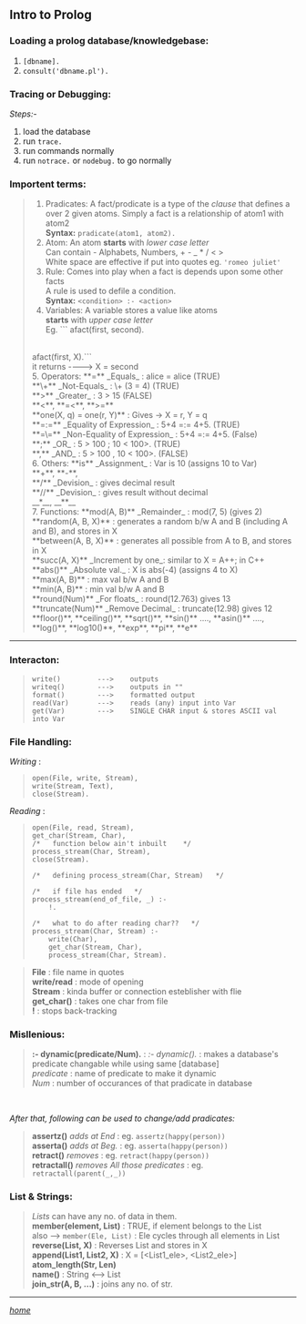 ## Intro  to Prolog

### Loading a prolog database/knowledgebase:
1. ```[dbname].```
2. ```consult('dbname.pl').```

### Tracing or Debugging:
*Steps:-*
1. load the database
2. run ```trace.```
3. run commands normally
4. run ```notrace.``` or ```nodebug.``` to go normally

### Importent terms:
> 1. Pradicates:
>           A fact/prodicate is a type of the _clause_ that defines a over 2 given atoms. Simply a fact is a relationship of atom1 with atom2 <br />
>           **Syntax:** ``` pradicate(atom1, atom2). ``` <br />
> 2. Atom:
>           An atom **starts** with *lower case letter* <br />
>           Can contain - Alphabets, Numbers, + - _ * / < >  <br />
>           White space are effective if put into quotes eg. ``` 'romeo juliet' ``` <br />
> 3. Rule:
>           Comes into play when a fact is depends upon some other facts <br />
>           A rule is used to defile a condition. <br />
>           **Syntax:** ``` <condition> :- <action> ``` <br />
> 4. Variables: 
>           A variable stores a value like atoms <br />
>           **starts** with *upper case letter* <br />
>           Eg. ``` afact(first, second). <br />
> <br />
>                   afact(first, X).``` <br />
>                   it returns ---->   X = second <br />
> 5. Operators: 
>           **=** _Equals_ : alice = alice    (TRUE) <br />
>           **\+** _Not-Equals_ : \+ (3 = 4)    (TRUE) <br />
>           **>** _Greater_ : 3 > 15    (FALSE) <br />
>           **<**, **=<**, **>=** <br />
>           **one(X, q) = one(r, Y)** : Gives ->  X = r, Y = q <br />
>           **=:=** _Equality of Expression_ : 5+4 =:= 4+5.  (TRUE) <br />
>           **=\=** _Non-Equality of Expression_ : 5+4 =:= 4+5.  (False) <br />
>           **;** _OR_ : 5 > 100 ; 10 < 100>.  (TRUE) <br />
>           **,** _AND_ : 5 > 100 , 10 < 100>.  (FALSE) <br />
> 6. Others: 
>           **is** _Assignment_ : Var is 10  (assigns 10 to Var) <br />
>           **+**, **-**,  <br />
>           **/** _Devision_ : gives decimal result <br />
>           **//** _Devision_ : gives result without decimal <br />
>           __*__, __**__ <br />
> 7. Functions: 
>           **mod(A, B)** _Remainder_ : mod(7, 5)    (gives 2) <br />
>           **random(A, B, X)** : generates a random b/w A and B (including A and B), and stores in X <br />
>           **between(A, B, X)** : generates all possible from A to B, and stores in X <br />
>           **succ(A, X)** _Increment by one_: similar to X = A++; in C++ <br />
>           **abs()** _Absolute val._ : X is abs(-4) (assigns 4 to X) <br />
>           **max(A, B)** : max val b/w A and B <br />
>           **min(A, B)** : min val b/w A and B <br />
>           **round(Num)** _For floats_ :  round(12.763) gives 13 <br />
>           **truncate(Num)** _Remove Decimal_ : truncate(12.98) gives 12 <br />
>           **floor()**, **ceiling()**, **sqrt()**, **sin()** ...., **asin()** ...., **log()**, **log10()**, **exp**, **pi**, **e**
  
<hr />

### Interacton:
>  ```
>  write()         --->    outputs
>  writeq()        --->    outputs in ""
>  format()        --->    formatted output
>  read(Var)       --->    reads (any) input into Var
>  get(Var)        --->    SINGLE CHAR input & stores ASCII val into Var
>  ```

### File Handling:
_Writing_ :
>  ```
>  open(File, write, Stream),
>  write(Stream, Text),
>  close(Stream).
>  ```

_Reading_ :
>  ```
>  open(File, read, Stream),
>  get_char(Stream, Char),
>  /*   function below ain't inbuilt    */
>  process_stream(Char, Stream),   
>  close(Stream).
> 
>  /*   defining process_stream(Char, Stream)   */
> 
>  /*   if file has ended   */
>  process_stream(end_of_file, _) :-
>      !.
> 
>  /*   what to do after reading char??   */
>  process_stream(Char, Stream) :-
>      write(Char),
>      get_char(Stream, Char),
>      process_stream(Char, Stream).
>  ```

>  **File** : file name in quotes <br />
>  **write/read** : mode of opening <br />
>  **Stream** : kinda buffer or connection esteblisher with flie <br />
>  **get_char()** : takes one char from file <br />
>  **!** : stops back-tracking <br />

### Misllenious: 
>  **:- dynamic(predicate/Num).** :
>          _:- dynamic()._ : makes a database's predicate changable while using same \[database] <br />
>          _predicate_ : name of predicate to make it dynamic <br />
>          _Num_ : number of occurances of that pradicate in database <br />

 <br />
 
_After that, following can be used to change/add pradicates:_ <br />
>  **assertz()** _adds at End_ : eg. ```assertz(happy(person))``` <br />
>  **asserta()** _adds at Beg._ : eg. ```asserta(happy(person))``` <br />
>  **retract()** _removes_ : eg. ```retract(happy(person))``` <br />
>  **retractall()** _removes All those predicates_ : eg. ```retractall(parent(_,_))``` <br />

### List & Strings:
>  _Lists_ can have any no. of data in them. <br />
>  **member(element, List)** : TRUE, if element belongs to the List <br />
>  also -->  ```member(Ele, List)``` : Ele cycles through all elements in List <br />
>  **reverse(List, X)** : Reverses List and stores in X <br />
>  **append(List1, List2, X)** : X = [<List1_ele>, <List2_ele>] <br />
>  **atom_length(Str, Len)** <br />
>  **name()** : String <--> List <br />
>  **join_str(A, B, ...)** : joins any no. of str. <br />

<hr />

[_home_](../)
